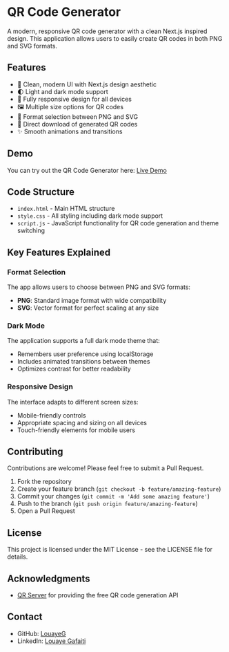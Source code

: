 # QR Code Generator

A modern, responsive QR code generator with a clean Next.js inspired design. This application allows users to easily create QR codes in both PNG and SVG formats.

## Features

- 🎨 Clean, modern UI with Next.js design aesthetic
- 🌓 Light and dark mode support
- 📱 Fully responsive design for all devices
- 🖼️ Multiple size options for QR codes
- 🔄 Format selection between PNG and SVG
- 💾 Direct download of generated QR codes
- ✨ Smooth animations and transitions

## Demo

You can try out the QR Code Generator here: [Live Demo](https://qrgen.louayegafaiti.studio/)

## Code Structure

- `index.html` - Main HTML structure
- `style.css` - All styling including dark mode support
- `script.js` - JavaScript functionality for QR code generation and theme switching

## Key Features Explained

### Format Selection

The app allows users to choose between PNG and SVG formats:
- **PNG**: Standard image format with wide compatibility
- **SVG**: Vector format for perfect scaling at any size

### Dark Mode

The application supports a full dark mode theme that:
- Remembers user preference using localStorage
- Includes animated transitions between themes
- Optimizes contrast for better readability

### Responsive Design

The interface adapts to different screen sizes:
- Mobile-friendly controls
- Appropriate spacing and sizing on all devices
- Touch-friendly elements for mobile users

## Contributing

Contributions are welcome! Please feel free to submit a Pull Request.

1. Fork the repository
2. Create your feature branch (`git checkout -b feature/amazing-feature`)
3. Commit your changes (`git commit -m 'Add some amazing feature'`)
4. Push to the branch (`git push origin feature/amazing-feature`)
5. Open a Pull Request

## License

This project is licensed under the MIT License - see the LICENSE file for details.

## Acknowledgments

- [QR Server](https://goqr.me/) for providing the free QR code generation API

## Contact

- GitHub: [LouayeG](https://github.com/LouayeG)
- LinkedIn: [Louaye Gafaiti](https://www.linkedin.com/in/louaye-gafaiti/)

